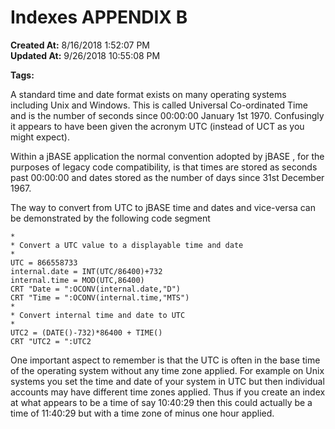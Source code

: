 # Indexes APPENDIX B

**Created At:** 8/16/2018 1:52:07 PM  
**Updated At:** 9/26/2018 10:55:08 PM  

**Tags:**
<badge text='file indexing' vertical='middle' />

A standard time and date format exists on many operating systems including Unix and Windows. This is called Universal Co-ordinated Time and is the number of seconds since 00:00:00 January 1st 1970. Confusingly it appears to have been given the acronym UTC (instead of UCT as you might expect).

Within a jBASE application the normal convention adopted by jBASE , for the purposes of legacy code compatibility, is that times are stored as seconds past 00:00:00 and dates stored as the number of days since 31st December 1967.

The way to convert from UTC to jBASE time and dates and vice-versa can be demonstrated by the following code segment

```
*
* Convert a UTC value to a displayable time and date
*
UTC = 866558733
internal.date = INT(UTC/86400)+732
internal.time = MOD(UTC,86400)
CRT "Date = ":OCONV(internal.date,"D")
CRT "Time = ":OCONV(internal.time,"MTS")
*
* Convert internal time and date to UTC
*
UTC2 = (DATE()-732)*86400 + TIME()
CRT "UTC2 = ":UTC2
```



One important aspect to remember is that the UTC is often in the base time of the operating system without any time zone applied. For example on Unix systems you set the time and date of your system in UTC but then individual accounts may have different time zones applied. Thus if you create an index at what appears to be a time of say 10:40:29 then this could actually be a time of 11:40:29 but with a time zone of minus one hour applied.
